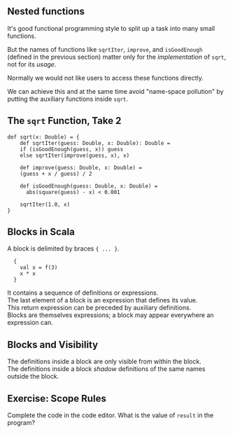 
## Nested functions

It's good functional programming style to split up a task into many small functions.

But the names of functions like `sqrtIter`, `improve`, and `isGoodEnough` (defined in the
previous section) matter only for the *implementation* of `sqrt`, not for its *usage*.

Normally we would not like users to access these functions directly.

We can achieve this and at the same time avoid "name-space pollution" by
putting the auxiliary functions inside `sqrt`.

##  The `sqrt` Function, Take 2 

    def sqrt(x: Double) = {
        def sqrtIter(guess: Double, x: Double): Double =
        if (isGoodEnough(guess, x)) guess
        else sqrtIter(improve(guess, x), x)

        def improve(guess: Double, x: Double) =
        (guess + x / guess) / 2

        def isGoodEnough(guess: Double, x: Double) =
          abs(square(guess) - x) < 0.001
    
        sqrtIter(1.0, x)
    }

## Blocks in Scala

 A block is delimited by braces `{ ... }`.

      {
        val x = f(3)
        x * x
      }
 
 It contains a sequence of definitions or expressions.\
 The last element of a block is an expression that defines its value.\
 This return expression can be preceded by auxiliary definitions.\
 Blocks are themselves expressions; a block may appear everywhere an expression can.

## Blocks and Visibility 

 The definitions inside a block are only visible from within the block.\
 The definitions inside a block *shadow* definitions of the same names
   outside the block.

## Exercise: Scope Rules 

Complete the code in the code editor.
What is the value of `result` in the program?


